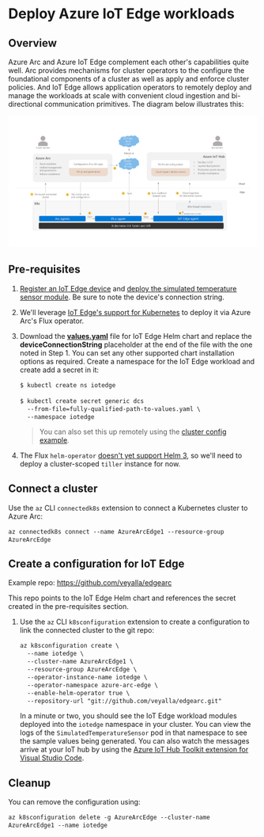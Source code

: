 # Deploy Azure IoT Edge workloads

## Overview

Azure Arc and Azure IoT Edge complement each other's capabilities quite well. Arc provides mechanisms for cluster operators to the configure the foundational components of a cluster as well as apply and enforce cluster policies. And IoT Edge allows application operators to remotely deploy and manage the workloads at scale with convenient cloud ingestion and bi-directional communication primitives. The diagram below illustrates this:

![](./media/edge-arc.png)

## Pre-requisites

1. [Register an IoT Edge device](https://docs.microsoft.com/azure/iot-edge/quickstart-linux#register-an-iot-edge-device) and [deploy the simulated temperature sensor module](https://docs.microsoft.com/azure/iot-edge/quickstart-linux#deploy-a-module). Be sure to note the device's connection string.

1. We'll leverage [IoT Edge's support for Kubernetes](https://aka.ms/edgek8sdoc) to deploy it via Azure Arc's Flux operator.

1. Download the [**values.yaml**](https://github.com/Azure/iotedge/blob/master/kubernetes/charts/edge-kubernetes/values.yaml) file for IoT Edge Helm chart and replace the **deviceConnectionString** placeholder at the end of the file with the one noted in Step 1. You can set any other supported chart installation options as required. Create a namespace for the IoT Edge workload and create add a secret in it:

    ```
    $ kubectl create ns iotedge

    $ kubectl create secret generic dcs 
      --from-file=fully-qualified-path-to-values.yaml \
      --namespace iotedge
    ```

    >You can also set this up remotely using the [cluster config example](./03-use-gitops.md).

1. The Flux `helm-operator` [doesn't yet support Helm 3](https://github.com/fluxcd/helm-operator/issues/8), so we'll need to deploy a cluster-scoped `tiller` instance for now.

## Connect a cluster

Use the `az` CLI `connectedk8s` extension to connect a Kubernetes cluster to Azure Arc:

  ```
  az connectedk8s connect --name AzureArcEdge1 --resource-group AzureArcEdge
  ```

## Create a configuration for IoT Edge

Example repo: https://github.com/veyalla/edgearc

This repo points to the IoT Edge Helm chart and references the secret created in the pre-requisites section.

1. Use the `az` CLI `k8sconfiguration` extension to create a configuration to link the connected cluster to the git repo:

    ```
    az k8sconfiguration create \
      --name iotedge \
      --cluster-name AzureArcEdge1 \
      --resource-group AzureArcEdge \
      --operator-instance-name iotedge \
      --operator-namespace azure-arc-edge \
      --enable-helm-operator true \
      --repository-url "git://github.com/veyalla/edgearc.git"
    ```

    In a minute or two, you should see the IoT Edge workload modules deployed into the `iotedge` namespace in your cluster. You can view the logs of the `SimulatedTemperatureSensor` pod in that namespace to see the sample values being generated. You can also watch the messages arrive at your IoT hub by using the [Azure IoT Hub Toolkit extension for Visual Studio Code](https://marketplace.visualstudio.com/items?itemName=vsciot-vscode.azure-iot-toolkit).

## Cleanup

You can remove the configuration using:

```
az k8sconfiguration delete -g AzureArcEdge --cluster-name AzureArcEdge1 --name iotedge
```
